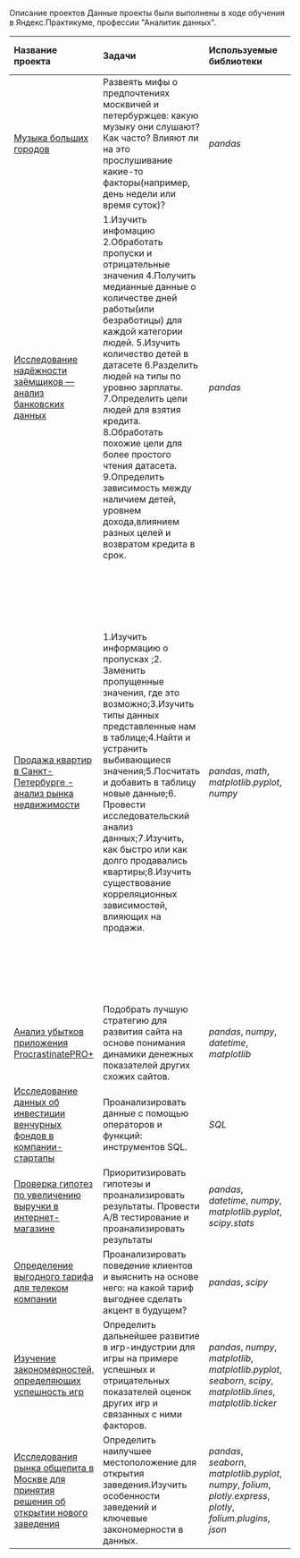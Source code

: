 Описание проектов
Данные проекты были выполнены в ходе обучения в Яндекс.Практикуме, профессии "Аналитик данных".


| Название проекта | Задачи | Используемые библиотеки | Презентация выводов по задачам |
| :--------------------- | :---------------------- | :---------------------- |:---------------------- |
| [Музыка больших городов](mus-proj) | Развеять мифы о предпочтениях москвичей и петербуржцев: какую музыку они слушают? Как часто? Влияют ли на это прослушивание какие-то факторы(например, день недели или время суток)?| *pandas* |
| [Исследование надёжности заёмщиков — анализ банковских данных](arrears) | 1.Изучить инфомацию 2.Обработать пропуски и отрицательные значения 4.Получить медианные данные о количестве дней работы(или безработицы) для каждой категории людей. 5.Изучить количество детей в датасете 6.Разделить людей на типы по уровню зарплаты. 7.Определить цели людей для взятия кредита. 8.Обработать похожие цели для более простого чтения датасета. 9.Определить зависимость между наличием детей, уровнем дохода,влиянием разных целей и возвратом кредита в срок.| *pandas* |Люди, которые берут кредит на операции с автомобилем или на дополнительное образование чаще выплачивают кредит, чем люди, которые берут кредит на покупку жилья или проведение свадьбы.Лучше всего обстоят дела у людей, которые имеют либо ноль детей, либо троих.Хуже всего либо 2, либо 4.Зависимость между выплатой кредита 8 процентов у 4 категорий из 5, и только самые богатые опережают 4 категории на 1 процент.|
| [Продажа квартир в Санкт-Петербурге - анализ рынка недвижимости](apartments) | 1.Изучить информацию о пропусках ;2. Заменить пропущенные значения, где это возможно;3.Изучить типы данных представленные нам в таблице;4.Найти и устранить выбивающиеся значения;5.Посчитать и добавить в таблицу новые данные;6. Провести исследовательский анализ данных;7.Изучить, как быстро или как долго продавались квартиры;8.Изучить существование корреляционных зависимостей, влияющих на продажи.| *pandas*, *math*, *matplotlib.pyplot*, *numpy* |Так как мы потеряли только 3,5 процента информации от исходных данных,мы построили гистограммы для всех полей, которые помогли нам добиться любой полезной информации для понимания успешности продажи квартир.Например, мы взяли поле с количеством этажей, и выявили самый популярный для продажи этаж, это был второй этаж.  Положение 2 этажа наводнило более трехтысячи квартир. Львиная часть данных смогла нами плавно быть переведена в нужный формат.Были заменены пропуски в 11 полях и обработаны аномальные значения. | 
| [Анализ убытков приложения ProcrastinatePRO+](application) | Подобрать лучшую стратегию для развития сайта на основе понимания динамики денежных показателей других схожих сайтов.| *pandas*, *numpy*, *datetime*, *matplotlib* |
| [Исследование данных об инвестиции венчурных фондов в компании-стартапы](fond) | Проанализировать данные с помощью операторов и функций: инструментов SQL.| *SQL* |
| [Проверка гипотез по увеличению выручки в интернет-магазине ](online_store) |Приоритизировать гипотезы и проанализировать результаты. Провести А/B тестирование и проанализировать результаты| *pandas*, *datetime*, *numpy*, *matplotlib.pyplot*, *scipy.stats* |
| [ Определение выгодного тарифа для телеком компании](rate) | Проанализировать поведение клиентов и выяснить на основе него: на какой тариф выгоднее сделать акцент в будущем?| *pandas*, *scipy*|
| [Изучение закономерностей, определяющих успешность игр](success) | Определить дальнейшее развитие в игр-индустрии для игры на примере успешных и отрицательных показателей оценок других игр и связанных с ними факторов.| *pandas*, *numpy*, *matplotlib*, *matplotlib.pyplot*, *seaborn*, *scipy*, *matplotlib.lines*, *matplotlib.ticker*|
| [Исследования рынка общепита в Москве для принятия решения об открытии нового заведения](catering) | Определить наилучшее местоположение для открытия заведения.Изучить особенности заведений и ключевые закономерности в данных.| *pandas*, *seaborn*, *matplotlib.pyplot*, *numpy*, *folium*, *plotly.express*, *plotly*, *folium.plugins*, *json* |

